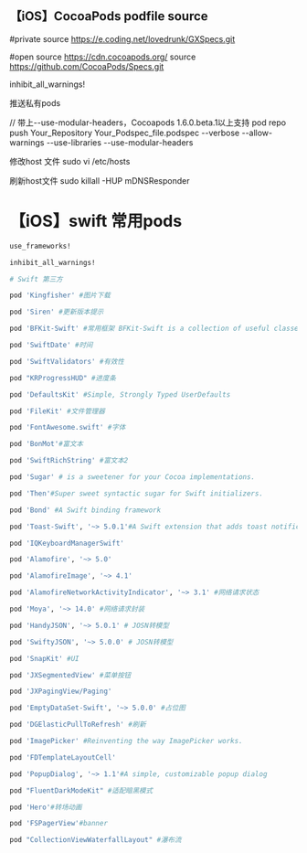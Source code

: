 ## 【iOS】CocoaPods podfile source


#private 
source https://e.coding.net/lovedrunk/GXSpecs.git

#open
source https://cdn.cocoapods.org/
source https://github.com/CocoaPods/Specs.git

inhibit_all_warnings!


推送私有pods

// 带上--use-modular-headers，Cocoapods 1.6.0.beta.1以上支持
pod repo push Your_Repository Your_Podspec_file.podspec --verbose --allow-warnings --use-libraries --use-modular-headers

修改host 文件
 sudo vi /etc/hosts

刷新host文件
 sudo killall -HUP mDNSResponder 





# **【iOS】swift 常用pods**



```ruby
use_frameworks!

inhibit_all_warnings!

# Swift 第三方

pod 'Kingfisher' #图片下载

pod 'Siren' #更新版本提示

pod 'BFKit-Swift' #常用框架 BFKit-Swift is a collection of useful classes, structs and extensions to develop Apps faster.

pod 'SwiftDate' #时间

pod 'SwiftValidators' #有效性

pod "KRProgressHUD" #进度条

pod 'DefaultsKit' #Simple, Strongly Typed UserDefaults

pod 'FileKit' #文件管理器

pod 'FontAwesome.swift' #字体

pod 'BonMot'#富文本

pod 'SwiftRichString' #富文本2

pod 'Sugar' # is a sweetener for your Cocoa implementations.

pod 'Then'#Super sweet syntactic sugar for Swift initializers.

pod 'Bond' #A Swift binding framework

pod 'Toast-Swift', '~> 5.0.1'#A Swift extension that adds toast notifications to the UIView object class.

pod 'IQKeyboardManagerSwift'

pod 'Alamofire', '~> 5.0'

pod 'AlamofireImage', '~> 4.1'

pod 'AlamofireNetworkActivityIndicator', '~> 3.1' #网络请求状态

pod 'Moya', '~> 14.0' #网络请求封装

pod 'HandyJSON', '~> 5.0.1' # JOSN转模型

pod 'SwiftyJSON', '~> 5.0.0' # JOSN转模型

pod 'SnapKit' #UI

pod 'JXSegmentedView' #菜单按钮

pod 'JXPagingView/Paging'

pod 'EmptyDataSet-Swift', '~> 5.0.0' #占位图

pod 'DGElasticPullToRefresh' #刷新

pod 'ImagePicker' #Reinventing the way ImagePicker works.

pod 'FDTemplateLayoutCell'

pod 'PopupDialog', '~> 1.1'#A simple, customizable popup dialog

pod "FluentDarkModeKit" #适配暗黑模式

pod 'Hero'#转场动画

pod 'FSPagerView'#banner

pod "CollectionViewWaterfallLayout" #瀑布流
```

